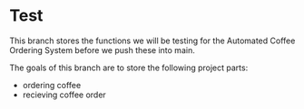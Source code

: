 # Test

This branch stores the functions we will be testing for the Automated Coffee Ordering System before we push these into main.

The goals of this branch are to store the following project parts:
- ordering coffee
- recieving coffee order
